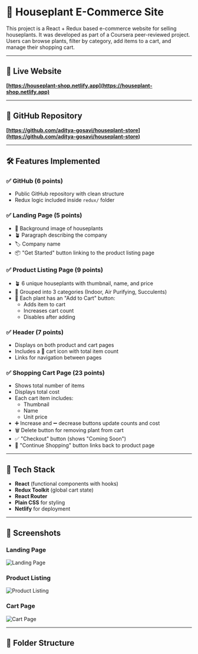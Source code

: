 # 🌿 Houseplant E-Commerce Site

This project is a React + Redux based e-commerce website for selling houseplants. It was developed as part of a Coursera peer-reviewed project. Users can browse plants, filter by category, add items to a cart, and manage their shopping cart.

---

## 🔗 Live Website

**[https://houseplant-shop.netlify.app](https://houseplant-shop.netlify.app)**

---

## 📁 GitHub Repository

**[https://github.com/aditya-gosavi/houseplant-store](https://github.com/aditya-gosavi/houseplant-store)**

---

## 🛠️ Features Implemented

### ✅ GitHub (6 points)
- Public GitHub repository with clean structure
- Redux logic included inside `redux/` folder

### ✅ Landing Page (5 points)
- 🌿 Background image of houseplants
- 🪴 Paragraph describing the company
- 🏷️ Company name
- 📦 "Get Started" button linking to the product listing page

### ✅ Product Listing Page (9 points)
- 🪴 6 unique houseplants with thumbnail, name, and price
- 🌱 Grouped into 3 categories (Indoor, Air Purifying, Succulents)
- 🛒 Each plant has an "Add to Cart" button:
  - Adds item to cart
  - Increases cart count
  - Disables after adding

### ✅ Header (7 points)
- Displays on both product and cart pages
- Includes a 🛒 cart icon with total item count
- Links for navigation between pages

### ✅ Shopping Cart Page (23 points)
- Shows total number of items
- Displays total cost
- Each cart item includes:
  - Thumbnail
  - Name
  - Unit price
- ➕ Increase and ➖ decrease buttons update counts and cost
- 🗑️ Delete button for removing plant from cart
- ✅ "Checkout" button (shows "Coming Soon")
- 🔄 "Continue Shopping" button links back to product page

---

## 🚀 Tech Stack

- **React** (functional components with hooks)
- **Redux Toolkit** (global cart state)
- **React Router**
- **Plain CSS** for styling
- **Netlify** for deployment

---

## 📸 Screenshots

### Landing Page
![Landing Page](./screenshots/landing.png)

### Product Listing
![Product Listing](./screenshots/products.png)

### Cart Page
![Cart Page](./screenshots/cart.png)

---

## 📂 Folder Structure

